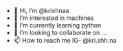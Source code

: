 - 👋 Hi, I’m @krixhnaa
- 👀 I’m interested in machines
- 🌱 I’m currently learning python
- 💞️ I’m looking to collaborate on ...
- 📫 How to reach me IG- @kri.shh.na

<!---
krixhnaa/krixhnaa is a ✨ special ✨ repository because its `README.md` (this file) appears on your GitHub profile.
You can click the Preview link to take a look at your changes.
--->

